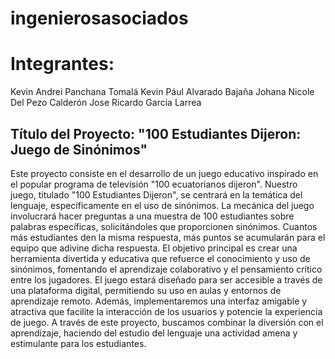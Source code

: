# ingenierosasociados
# Integrantes:
Kevin Andrei Panchana Tomalá
Kevin Pául Alvarado Bajaña
Johana Nicole Del Pezo Calderón
Jose Ricardo Garcia Larrea
## Título del Proyecto: "100 Estudiantes Dijeron: Juego de Sinónimos"
Este proyecto consiste en el desarrollo de un juego educativo inspirado en el popular programa de televisión "100 ecuatorianos dijeron". Nuestro juego, titulado "100 Estudiantes Dijeron", se centrará en la temática del lenguaje, específicamente en el uso de sinónimos. La mecánica del juego involucrará hacer preguntas a una muestra de 100 estudiantes sobre palabras específicas, solicitándoles que proporcionen sinónimos. Cuantos más estudiantes den la misma respuesta, más puntos se acumularán para el equipo que adivine dicha respuesta.
El objetivo principal es crear una herramienta divertida y educativa que refuerce el conocimiento y uso de sinónimos, fomentando el aprendizaje colaborativo y el pensamiento crítico entre los jugadores. El juego estará diseñado para ser accesible a través de una plataforma digital, permitiendo su uso en aulas y entornos de aprendizaje remoto. Además, implementaremos una interfaz amigable y atractiva que facilite la interacción de los usuarios y potencie la experiencia de juego. A través de este proyecto, buscamos combinar la diversión con el aprendizaje, haciendo del estudio del lenguaje una actividad amena y estimulante para los estudiantes.
